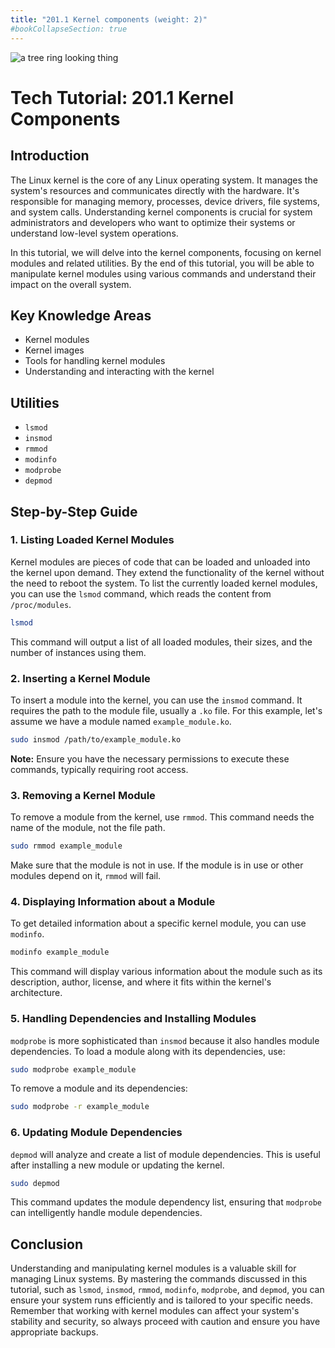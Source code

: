 ```yaml
---
title: "201.1 Kernel components (weight: 2)"
#bookCollapseSection: true
---
```


![a tree ring looking thing](/linux-ring-buffer.png)
# Tech Tutorial: 201.1 Kernel Components

## Introduction

The Linux kernel is the core of any Linux operating system. It manages the system's resources and communicates directly with the hardware. It's responsible for managing memory, processes, device drivers, file systems, and system calls. Understanding kernel components is crucial for system administrators and developers who want to optimize their systems or understand low-level system operations.

In this tutorial, we will delve into the kernel components, focusing on kernel modules and related utilities. By the end of this tutorial, you will be able to manipulate kernel modules using various commands and understand their impact on the overall system.

## Key Knowledge Areas

- Kernel modules
- Kernel images
- Tools for handling kernel modules
- Understanding and interacting with the kernel

## Utilities

- `lsmod`
- `insmod`
- `rmmod`
- `modinfo`
- `modprobe`
- `depmod`

## Step-by-Step Guide

### 1. Listing Loaded Kernel Modules

Kernel modules are pieces of code that can be loaded and unloaded into the kernel upon demand. They extend the functionality of the kernel without the need to reboot the system. To list the currently loaded kernel modules, you can use the `lsmod` command, which reads the content from `/proc/modules`.

```bash
lsmod
```

This command will output a list of all loaded modules, their sizes, and the number of instances using them.

### 2. Inserting a Kernel Module

To insert a module into the kernel, you can use the `insmod` command. It requires the path to the module file, usually a `.ko` file. For this example, let's assume we have a module named `example_module.ko`.

```bash
sudo insmod /path/to/example_module.ko
```

**Note:** Ensure you have the necessary permissions to execute these commands, typically requiring root access.

### 3. Removing a Kernel Module

To remove a module from the kernel, use `rmmod`. This command needs the name of the module, not the file path.

```bash
sudo rmmod example_module
```

Make sure that the module is not in use. If the module is in use or other modules depend on it, `rmmod` will fail.

### 4. Displaying Information about a Module

To get detailed information about a specific kernel module, you can use `modinfo`.

```bash
modinfo example_module
```

This command will display various information about the module such as its description, author, license, and where it fits within the kernel's architecture.

### 5. Handling Dependencies and Installing Modules

`modprobe` is more sophisticated than `insmod` because it also handles module dependencies. To load a module along with its dependencies, use:

```bash
sudo modprobe example_module
```

To remove a module and its dependencies:

```bash
sudo modprobe -r example_module
```

### 6. Updating Module Dependencies

`depmod` will analyze and create a list of module dependencies. This is useful after installing a new module or updating the kernel.

```bash
sudo depmod
```

This command updates the module dependency list, ensuring that `modprobe` can intelligently handle module dependencies.

## Conclusion

Understanding and manipulating kernel modules is a valuable skill for managing Linux systems. By mastering the commands discussed in this tutorial, such as `lsmod`, `insmod`, `rmmod`, `modinfo`, `modprobe`, and `depmod`, you can ensure your system runs efficiently and is tailored to your specific needs. Remember that working with kernel modules can affect your system's stability and security, so always proceed with caution and ensure you have appropriate backups.